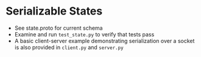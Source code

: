 # Serializable States

* See state.proto for current schema
* Examine and run `test_state.py` to verify that tests pass
* A basic client-server example demonstrating serialization over a socket is also provided in `client.py` and `server.py`
